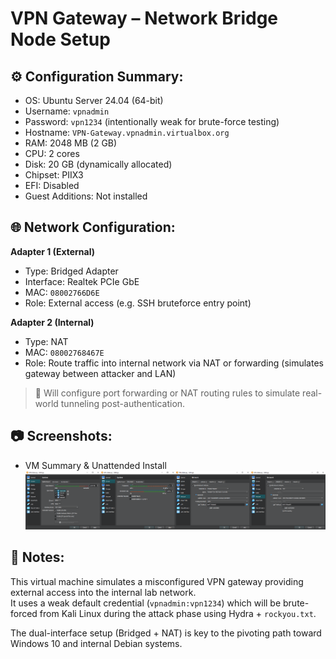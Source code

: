 # VPN Gateway – Network Bridge Node Setup

## ⚙️ Configuration Summary:
- OS: Ubuntu Server 24.04 (64-bit)
- Username: `vpnadmin`
- Password: `vpn1234` (intentionally weak for brute-force testing)
- Hostname: `VPN-Gateway.vpnadmin.virtualbox.org`
- RAM: 2048 MB (2 GB)
- CPU: 2 cores
- Disk: 20 GB (dynamically allocated)
- Chipset: PIIX3
- EFI: Disabled
- Guest Additions: Not installed

## 🌐 Network Configuration:
**Adapter 1 (External)**
- Type: Bridged Adapter  
- Interface: Realtek PCIe GbE  
- MAC: `08002766D6E`  
- Role: External access (e.g. SSH bruteforce entry point)

**Adapter 2 (Internal)**
- Type: NAT  
- MAC: `08002768467E`  
- Role: Route traffic into internal network via NAT or forwarding (simulates gateway between attacker and LAN)

> 🔐 Will configure port forwarding or NAT routing rules to simulate real-world tunneling post-authentication.

## 📷 Screenshots:
- VM Summary & Unattended Install  
  ![VPN Summary](../screenshots/vpnConfig.png)
  
## 💭 Notes:
This virtual machine simulates a misconfigured VPN gateway providing external access into the internal lab network.  
It uses a weak default credential (`vpnadmin:vpn1234`) which will be brute-forced from Kali Linux during the attack phase using Hydra + `rockyou.txt`.  

The dual-interface setup (Bridged + NAT) is key to the pivoting path toward Windows 10 and internal Debian systems.
